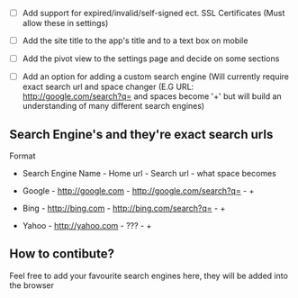 - [ ] Add support for expired/invalid/self-signed ect. SSL Certificates (Must allow these in settings)
- [ ] Add the site title to the app's title and to a text box on mobile
- [ ] Add the pivot view to the settings page and decide on some sections
- [ ] Add an option for adding a custom search engine (Will currently require exact search url and space changer (E.G URL: http://google.com/search?q= and spaces become '+' but will build an understanding of many different search engines)


Search Engine's and they're exact search urls
---------------------------------------------
Format
- Search Engine Name - Home url - Search url - what space becomes

- Google - http://google.com - http://google.com/search?q= - +
- Bing - http://bing.com - http://bing.com/search?q= - +
- Yahoo - http://yahoo.com - ??? - +

How to contibute?
-----------------
Feel free to add your favourite search engines here, they will be added into the browser
